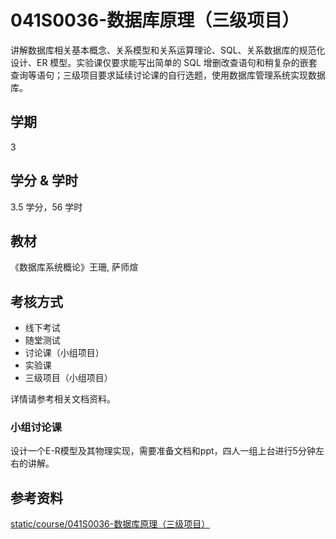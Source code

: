 # 041S0036-数据库原理（三级项目）

讲解数据库相关基本概念、关系模型和关系运算理论、SQL、关系数据库的规范化设计、ER 模型。实验课仅要求能写出简单的 SQL 增删改查语句和稍复杂的嵌套查询等语句；三级项目要求延续讨论课的自行选题，使用数据库管理系统实现数据库。

## 学期

3

## 学分 & 学时

3.5 学分，56 学时

## 教材

《数据库系统概论》王珊, 萨师煊

## 考核方式

- 线下考试
- 随堂测试
- 讨论课（小组项目）
- 实验课
- 三级项目（小组项目）

详情请参考相关文档资料。

### 小组讨论课

设计一个E-R模型及其物理实现，需要准备文档和ppt，四人一组上台进行5分钟左右的讲解。

## 参考资料

[static/course/041S0036-数据库原理（三级项目）](https://github.com/rurumuri/ysuse-2022/tree/master/static/course/041S0036-%E6%95%B0%E6%8D%AE%E5%BA%93%E5%8E%9F%E7%90%86%EF%BC%88%E4%B8%89%E7%BA%A7%E9%A1%B9%E7%9B%AE%EF%BC%89)